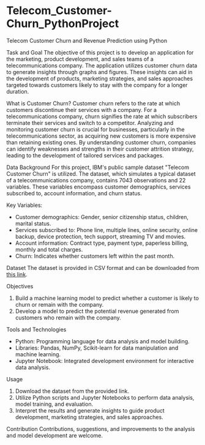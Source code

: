 # Telecom_Customer-Churn_PythonProject

 Telecom Customer Churn and Revenue Prediction using Python

 Task and Goal
The objective of this project is to develop an application for the marketing, product development, and sales teams of a telecommunications company. The application utilizes customer churn data to generate insights through graphs and figures. These insights can aid in the development of products, marketing strategies, and sales approaches targeted towards customers likely to stay with the company for a longer duration.

 What is Customer Churn?
Customer churn refers to the rate at which customers discontinue their services with a company. For a telecommunications company, churn signifies the rate at which subscribers terminate their services and switch to a competitor. Analyzing and monitoring customer churn is crucial for businesses, particularly in the telecommunications sector, as acquiring new customers is more expensive than retaining existing ones. By understanding customer churn, companies can identify weaknesses and strengths in their customer attrition strategy, leading to the development of tailored services and packages.

 Data Background
For this project, IBM's public sample dataset "Telecom Customer Churn" is utilized. The dataset, which simulates a typical dataset of a telecommunications company, contains 7043 observations and 22 variables. These variables encompass customer demographics, services subscribed to, account information, and churn status.

 Key Variables:
- Customer demographics: Gender, senior citizenship status, children, marital status.
- Services subscribed to: Phone line, multiple lines, online security, online backup, device protection, tech support, streaming TV and movies.
- Account information: Contract type, payment type, paperless billing, monthly and total charges.
- Churn: Indicates whether customers left within the past month.

 Dataset
The dataset is provided in CSV format and can be downloaded from [this link](https://drive.google.com/file/d/1XkZWQsPRxyVE2qXcQKQOHu7MjYhs3RKW/view?usp=sharing).

 Objectives
1. Build a machine learning model to predict whether a customer is likely to churn or remain with the company.
2. Develop a model to predict the potential revenue generated from customers who remain with the company.

 Tools and Technologies
- Python: Programming language for data analysis and model building.
- Libraries: Pandas, NumPy, Scikit-learn for data manipulation and machine learning.
- Jupyter Notebook: Integrated development environment for interactive data analysis.

 Usage
1. Download the dataset from the provided link.
2. Utilize Python scripts and Jupyter Notebooks to perform data analysis, model training, and evaluation.
3. Interpret the results and generate insights to guide product development, marketing strategies, and sales approaches.

 Contribution
Contributions, suggestions, and improvements to the analysis and model development are welcome.



